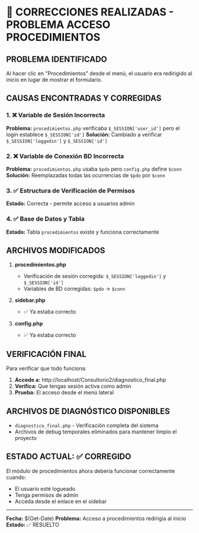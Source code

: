 # 🔧 CORRECCIONES REALIZADAS - PROBLEMA ACCESO PROCEDIMIENTOS

## PROBLEMA IDENTIFICADO
Al hacer clic en "Procedimientos" desde el menú, el usuario era redirigido al inicio en lugar de mostrar el formulario.

## CAUSAS ENCONTRADAS Y CORREGIDAS

### 1. ❌ Variable de Sesión Incorrecta
**Problema:** `procedimientos.php` verificaba `$_SESSION['user_id']` pero el login establece `$_SESSION['id']`
**Solución:** Cambiado a verificar `$_SESSION['loggedin']` y `$_SESSION['id']`

### 2. ❌ Variable de Conexión BD Incorrecta  
**Problema:** `procedimientos.php` usaba `$pdo` pero `config.php` define `$conn`
**Solución:** Reemplazadas todas las ocurrencias de `$pdo` por `$conn`

### 3. ✅ Estructura de Verificación de Permisos
**Estado:** Correcta - permite acceso a usuarios admin

### 4. ✅ Base de Datos y Tabla
**Estado:** Tabla `procedimientos` existe y funciona correctamente

## ARCHIVOS MODIFICADOS

1. **procedimientos.php**
   - Verificación de sesión corregida: `$_SESSION['loggedin']` y `$_SESSION['id']`
   - Variables de BD corregidas: `$pdo` → `$conn`

2. **sidebar.php** 
   - ✅ Ya estaba correcto

3. **config.php**
   - ✅ Ya estaba correcto

## VERIFICACIÓN FINAL

Para verificar que todo funciona:

1. **Accede a:** http://localhost/Consultorio2/diagnostico_final.php
2. **Verifica:** Que tengas sesión activa como admin
3. **Prueba:** El acceso desde el menú lateral

## ARCHIVOS DE DIAGNÓSTICO DISPONIBLES

- `diagnostico_final.php` - Verificación completa del sistema
- Archivos de debug temporales eliminados para mantener limpio el proyecto

## ESTADO ACTUAL: ✅ CORREGIDO

El módulo de procedimientos ahora debería funcionar correctamente cuando:
- El usuario esté logueado
- Tenga permisos de admin
- Acceda desde el enlace en el sidebar

---
**Fecha:** $(Get-Date)
**Problema:** Acceso a procedimientos redirigía al inicio
**Estado:** ✅ RESUELTO
